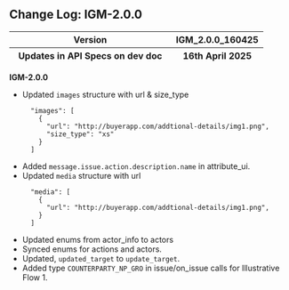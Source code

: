 ## Change Log: IGM-2.0.0

<table>
<colgroup>
<col style="width: 63%" />
<col style="width: 36%" />
</colgroup>
<thead>
<tr class="header">
<th>Version</th>
<th>IGM_2.0.0_160425</th>
</tr>

<tr class="odd">
<th>Updates in API Specs on dev doc</th>
<th>16th April 2025</th>
</tr>
</thead>
<tbody>
</tbody>
</table>


**IGM-2.0.0**
  - Updated `images` structure with url & size_type
      ```
        "images": [
          {
            "url": "http://buyerapp.com/addtional-details/img1.png",
            "size_type": "xs"
          }
        ]
      ```
  - Added `message.issue.action.description.name` in attribute_ui.
  - Updated `media` structure with url
      ```
        "media": [
          {
            "url": "http://buyerapp.com/addtional-details/img1.png",
          }
        ]
      ```
  - Updated enums from actor_info to actors
  - Synced enums for actions and actors.
  - Updated, `updated_target` to `update_target`.
  - Added type `COUNTERPARTY_NP_GRO` in issue/on_issue calls for Illustrative Flow 1.

